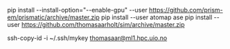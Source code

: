 pip install --install-option="--enable-gpu" --user https://github.com/prism-em/prismatic/archive/master.zip
pip install --user atomap ase
pip install --user https://github.com/thomasaarholt/sim/archive/master.zip

ssh-copy-id -i ~/.ssh/mykey thomasaar@ml1.hpc.uio.no

